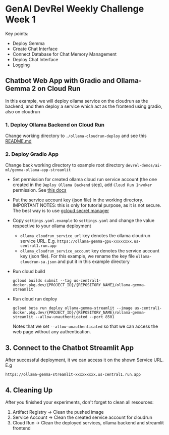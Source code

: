 # GenAI DevRel Weekly Challenge Week 1

Key points:
- Deploy Gemma
- Create Chat Interface
- Connect Database for Chat Memory Management 
- Deploy Chat Interface
- Logging

## Chatbot Web App with Gradio and Ollama-Gemma 2 on Cloud Run

In this example, we will deploy ollama service on the cloudrun as the backend, and then deploy a service which act as the frontend using gradio, also on cloudrun

### 1. Deploy Ollama Backend on Cloud Run

Change working directory to `./ollama-cloudrun-deploy` and see this [README.md](ollama-cloudrun-deploy/README.md)

### 2. Deploy Gradio App

Change back working directory to example root directory `devrel-demos/ai-ml/gemma-ollama-app-streamlit`

- Set permission for created ollama cloud run service account (the one created in the `Deploy Ollama Backend` step), add `Cloud Run Invoker` permission. See [this docs](https://cloud.google.com/iam/docs/manage-access-service-accounts)
- Put the service account key (json file) in the working directory. IMPORTANT NOTES: this is only for tutorial purpose, as it is not secure. The best way is to use [gcloud secret manager](https://cloud.google.com/secret-manager/docs)  
- Copy `settings.yaml.example` to `settings.yaml` and change the value respective to your ollama deployment
  - `ollama_cloudrun_service_url` key denotes the ollama cloudrun service URL. E.g. `https://ollama-gemma-gpu-xxxxxxxx.us-central1.run.app`
  - `ollama_cloudrun_service_account` key denotes the service account key (json file). For this example, we rename the key file `ollama-cloudrun-sa.json` and put it in this example directory
- Run cloud build

    ```console
    gcloud builds submit --tag us-central1-docker.pkg.dev/{PROJECT_ID}/{REPOSITORY_NAME}/ollama-gemma-streamlit
    ```

- Run cloud run deploy

    ```console
    gcloud beta run deploy ollama-gemma-streamlit --image us-central1-docker.pkg.dev/{PROJECT_ID}/{REPOSITORY_NAME}/ollama-gemma-streamlit --allow-unauthenticated --port 8501
    ```

    Notes that we set `--allow-unauthenticated` so that we can access the web page without any authentication.

## 3. Connect to the Chatbot Streamlit App

After successful deployment, it we can access it on the shown Service URL. E.g

```console
https://ollama-gemma-streamlit-xxxxxxxxx.us-central1.run.app
```

## 4. Cleaning Up

After you finished your experiments, don't forget to clean all resources:

1. Artifact Registry -> Clean the pushed image
2. Service Account -> Clean the created service account for cloudrun
3. Cloud Run -> Clean the deployed services, ollama backend and streamlit frontend
